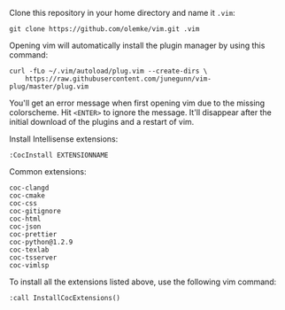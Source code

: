 Clone this repository in your home directory and name it `.vim`:

```
git clone https://github.com/olemke/vim.git .vim
```

Opening vim will automatically install the plugin manager by using this command:

```
curl -fLo ~/.vim/autoload/plug.vim --create-dirs \
    https://raw.githubusercontent.com/junegunn/vim-plug/master/plug.vim
```

You'll get an error message when first opening vim due to the missing
colorscheme. Hit `<ENTER>` to ignore the message. It'll disappear after the
initial download of the plugins and a restart of vim.

Install Intellisense extensions:

```
:CocInstall EXTENSIONNAME
```

Common extensions:

```
coc-clangd
coc-cmake
coc-css
coc-gitignore
coc-html
coc-json
coc-prettier
coc-python@1.2.9
coc-texlab
coc-tsserver
coc-vimlsp
```

To install all the extensions listed above, use the following vim command:

```
:call InstallCocExtensions()
```
